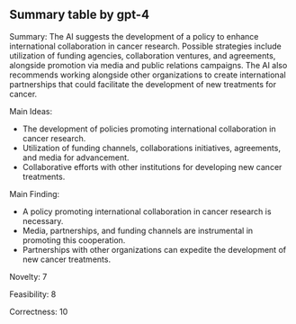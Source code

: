 ## Summary table by gpt-4
Summary: 
The AI suggests the development of a policy to enhance international collaboration in cancer research. Possible strategies include utilization of funding agencies, collaboration ventures, and agreements, alongside promotion via media and public relations campaigns. The AI also recommends working alongside other organizations to create international partnerships that could facilitate the development of new treatments for cancer. 

Main Ideas:
- The development of policies promoting international collaboration in cancer research.
- Utilization of funding channels, collaborations initiatives, agreements, and media for advancement.
- Collaborative efforts with other institutions for developing new cancer treatments.

Main Finding:
- A policy promoting international collaboration in cancer research is necessary.
- Media, partnerships, and funding channels are instrumental in promoting this cooperation.
- Partnerships with other organizations can expedite the development of new cancer treatments.

Novelty: 
7

Feasibility:
8

Correctness: 
10